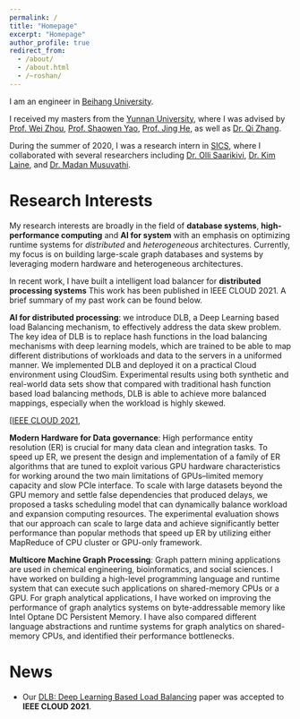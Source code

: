 ```yaml
---
permalink: /
title: "Homepage"
excerpt: "Homepage"
author_profile: true
redirect_from: 
  - /about/
  - /about.html
  - /~roshan/
---
```


I am an engineer in [Beihang University](https://ev.buaa.edu.cn/).

I received my masters from the 
[Yunnan University](http://english.ynu.edu.cn/), where I was advised by 
[Prof. Wei Zhou](http://drona.csa.iisc.ernet.in/~uday/),
[Prof. Shaowen Yao](http://drona.csa.iisc.ernet.in/~uday/),
[Prof. Jing He](http://drona.csa.iisc.ernet.in/~uday/), 
as well as 
[Dr. Qi Zhang](http://drona.csa.iisc.ernet.in/~uday/).

During the summer of 2020, I was a research intern in 
[SICS](https://www.microsoft.com/en-us/research/group/research-in-software-engineering-rise/), 
where I collaborated with several researchers including 
[Dr. Olli Saarikivi](https://www.microsoft.com/en-us/research/people/olsaarik/), 
[Dr. Kim Laine](https://www.microsoft.com/en-us/research/people/kilai/), and 
[Dr. Madan Musuvathi](https://www.microsoft.com/en-us/research/people/madanm/).

# Research Interests

My research interests are broadly in the field of 
**database systems**, **high-performance computing** and **AI for system**
with an emphasis on optimizing runtime systems for 
*distributed* and *heterogeneous* architectures. 
Currently, my focus is on building 
large-scale graph databases and systems by leveraging modern hardware and heterogeneous architectures. 

In recent work, 
I have built a intelligent load balancer for **distributed processing systems**
This work has been published in IEEE CLOUD 2021.
A brief summary of my past work can be found below.

**AI for distributed processing**:
 we introduce DLB, a Deep Learning based load Balancing mechanism, to effectively address the data skew problem. The key idea of DLB is to replace hash functions in the load balancing mechanisms with deep learning models, which are trained to be able to map different distributions of workloads and data to the servers in a uniformed manner. We implemented DLB and deployed it on a practical Cloud environment using CloudSim. Experimental results using both synthetic and real-world data sets show that compared with traditional hash function based load balancing methods, DLB is able to achieve more balanced mappings, especially when the workload is highly skewed.

[[IEEE CLOUD 2021](https://roshandathathri.github.io/publication/2020-vldb-1),
<!--
[[PLDI 2018](https://roshandathathri.github.io/publication/2018-pldi), 
[ASPLOS 2019](https://roshandathathri.github.io/publication/2019-asplos), 
[VLDB 2018](https://roshandathathri.github.io/publication/2018-vldb), 
[PPoPP 2019](https://roshandathathri.github.io/publication/2019-ppopp), 
[PACT 2019](https://roshandathathri.github.io/publication/2019-pact), 
[IPDPS 2021](https://roshandathathri.github.io/publication/2021-ipdps), 
[IPDPS 2020](https://roshandathathri.github.io/publication/2020-ipdps), 
[IPDPS 2019](https://roshandathathri.github.io/publication/2019-ipdps), 
[IPDPS 2018](https://roshandathathri.github.io/publication/2018-ipdps), 
[Euro-Par 2018](https://roshandathathri.github.io/publication/2018-europar),
[HPEC GraphChallenge 2019](https://roshandathathri.github.io/publication/2019-graphchallenge), 
[BigData 2017](https://roshandathathri.github.io/publication/2017-bigdata)]
-->
<!-- I intend to build on this to support  
*distributed and heterogeneous systems for sparse computation 
like graph databases, graph mining, graph embeddings,
sparse deep learning, and mesh-based numerical simulation*. -->

**Modern Hardware for Data governance**:
High performance entity resolution (ER) is crucial for many data clean and integration tasks. To speed up ER, we present the design and implementation of a family of ER algorithms that are tuned to exploit various GPU hardware characteristics for working around the two main limitations of GPUs–limited memory capacity and slow PCIe interface. To scale with large datasets beyond the GPU memory and settle  false dependencies that produced delays, we proposed a tasks scheduling model that can dynamically balance workload and expansion computing resources. The experimental evaluation shows that our approach can scale to large data and achieve significantly better performance than popular methods that speed up ER by utilizing  either MapReduce of CPU cluster or GPU-only framework.

**Multicore Machine Graph Processing**: 
Graph pattern mining applications are used in chemical engineering, 
bioinformatics, and social sciences. I have worked on building a 
high-level programming language and runtime system that can execute 
such applications on shared-memory CPUs or a GPU. For graph analytical 
applications, I have worked on improving the performance of graph 
analytics systems on byte-addressable memory like Intel Optane DC Persistent Memory.
I have also compared different language abstractions and 
runtime systems for graph analytics on shared-memory CPUs, and 
identified their performance bottlenecks. 

<!--
[[VLDB 2020](https://roshandathathri.github.io/publication/2020-vldb-1),
[VLDB 2020](https://roshandathathri.github.io/publication/2020-vldb-2),
[IISWC 2020](https://roshandathathri.github.io/publication/2020-iiswc-1),
[IISWC 2020](https://roshandathathri.github.io/publication/2020-iiswc-2)]
-->

# News

* Our [DLB: Deep Learning Based Load Balancing](https://roshandathathri.github.io/publication/2021-ipdps) paper was accepted to **IEEE CLOUD 2021**.
